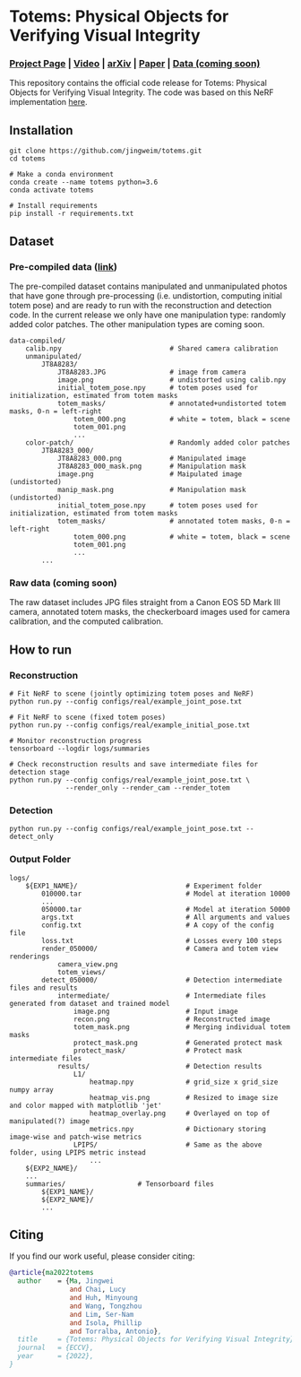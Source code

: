 # Totems: Physical Objects for Verifying Visual Integrity
### [Project Page](https://jingweim.github.io/totems/) | [Video](https://www.youtube.com/watch?v=xjyVAgOM5E4) | [arXiv](https://arxiv.org/abs/2209.13032) | [Paper](https://arxiv.org/pdf/2209.13032.pdf) | [Data (coming soon)](https://github.com/jingweim/totems)
<!-- (https://drive.google.com/drive/folders/1xyCeLqfkL3h1KPFDkcNvDNjRBivbW0Jw?usp=sharing) -->

This repository contains the official code release for Totems: Physical Objects for Verifying Visual Integrity. The code was based on this NeRF implementation [here](https://github.com/yenchenlin/nerf-pytorch/).

## Installation
```
git clone https://github.com/jingweim/totems.git
cd totems

# Make a conda environment
conda create --name totems python=3.6
conda activate totems

# Install requirements
pip install -r requirements.txt
```

## Dataset

### Pre-compiled data ([link](https://drive.google.com/drive/folders/1JBWJrT4PzAPysaGYPJvfi-t_Xm4HrBBY?usp=share_link))
The pre-compiled dataset contains manipulated and unmanipulated photos that have gone through pre-processing (i.e. undistortion, computing initial totem pose) and are ready to run with the reconstruction and detection code. In the current release we only have one manipulation type: randomly added color patches. The other manipulation types are coming soon.
```
data-compiled/
    calib.npy                           # Shared camera calibration
    unmanipulated/
        JT8A8283/
            JT8A8283.JPG                # image from camera
            image.png                   # undistorted using calib.npy
            initial_totem_pose.npy      # totem poses used for initialization, estimated from totem masks
            totem_masks/                # annotated+undistorted totem masks, 0-n = left-right
                totem_000.png           # white = totem, black = scene
                totem_001.png
                ...
    color-patch/                        # Randomly added color patches
        JT8A8283_000/
            JT8A8283_000.png            # Manipulated image
            JT8A8283_000_mask.png       # Manipulation mask
            image.png                   # Maipulated image (undistorted)
            manip_mask.png              # Manipulation mask (undistorted)
            initial_totem_pose.npy      # totem poses used for initialization, estimated from totem masks
            totem_masks/                # annotated totem masks, 0-n = left-right
                totem_000.png           # white = totem, black = scene
                totem_001.png
                ...
        ...
```

### Raw data (coming soon)
The raw dataset includes JPG files straight from a Canon EOS 5D Mark III camera, annotated totem masks, the checkerboard images used for camera calibration, and the computed calibration.

<!-- ### Raw data
The raw dataset includes JPG files straight from a Canon EOS 5D Mark III camera, annotated totem masks, the checkerboard images used for camera calibration, and the computed calibration.

raw files: /data/vision/phillipi/gan-training/totem/resources/totems/data
calibration files: /data/vision/torralba/virtualhome/realvirtualhome/realvirtualhome/totem/totems-misc/calib/calib_data/11-04-2021
```
data-raw/
    JT8A8282/
        JT8A8282.JPG                    # Totem-protected photo
        totem_masks/                    # Annotated totem masks
            totem_000.png               # white = totem, black = scene
            totem_001.png
            ...
    ...
```



### Manipulated data (coming soon)
This dataset contains the 4 types of manipulations in the paper: 1) randomly added color patches, 2) image splice, 3) Photoshop content aware fill, 4) reference shift. The manipulated images and the ground truth masks of the manipulation are provided.
```
data-manipulated/
    color-patch/                        # Randomly added color patches
        JT8A8283_000.png                # Manipulated image
        JT8A8283_000_mask.png           # Mask of the manipulation
        ...
    splice/                             # Image splicing, copying content from source image to target image
        JT8A8283_JT8A8292.png           # Manipulated image, naming = {tgt}_{src}.png
        JT8A8283_JT8A8292_mask.png      # Mask of the manipulation
        ...
    content-aware-fill/                 # Photoshop's content-aware-fill
        JT8A8283_000.png                # Manipulated image
        JT8A8283_000_mask.png           # Mask of the manipulation
        ...
    reference_shift/                    # Shifting person in both camera and totem views to a scene reference point
        JT8A8283_000.png                # Manipulated image
        JT8A8283_000_mask.png           # Mask of the manipulation
        ...
``` -->

## How to run

### Reconstruction
```
# Fit NeRF to scene (jointly optimizing totem poses and NeRF)
python run.py --config configs/real/example_joint_pose.txt

# Fit NeRF to scene (fixed totem poses)
python run.py --config configs/real/example_initial_pose.txt

# Monitor reconstruction progress
tensorboard --logdir logs/summaries

# Check reconstruction results and save intermediate files for detection stage
python run.py --config configs/real/example_joint_pose.txt \
              --render_only --render_cam --render_totem
```

### Detection
```
python run.py --config configs/real/example_joint_pose.txt --detect_only
```

### Output Folder
```
logs/
    ${EXP1_NAME}/                           # Experiment folder
        010000.tar                          # Model at iteration 10000
        ...
        050000.tar                          # Model at iteration 50000
        args.txt                            # All arguments and values
        config.txt                          # A copy of the config file
        loss.txt                            # Losses every 100 steps
        render_050000/                      # Camera and totem view renderings
            camera_view.png  
            totem_views/ 
        detect_050000/                      # Detection intermediate files and results
            intermediate/                   # Intermediate files generated from dataset and trained model
                image.png                   # Input image
                recon.png                   # Reconstructed image
                totem_mask.png              # Merging individual totem masks
                protect_mask.png            # Generated protect mask
                protect_mask/               # Protect mask intermediate files
            results/                        # Detection results
                L1/
                    heatmap.npy             # grid_size x grid_size numpy array
                    heatmap_vis.png         # Resized to image size and color mapped with matplotlib 'jet'
                    heatmap_overlay.png     # Overlayed on top of manipulated(?) image
                    metrics.npy             # Dictionary storing image-wise and patch-wise metrics
                LPIPS/                      # Same as the above folder, using LPIPS metric instead
                    ...
    ${EXP2_NAME}/
    ...
    summaries/                  # Tensorboard files
        ${EXP1_NAME}/
        ${EXP2_NAME}/
        ...
```


<!-- ### How to create custom dataset
Coming soon
 -->
 
## Citing
If you find our work useful, please consider citing:
```BibTeX
@article{ma2022totems
  author    = {Ma, Jingwei 
               and Chai, Lucy 
               and Huh, Minyoung 
               and Wang, Tongzhou 
               and Lim, Ser-Nam 
               and Isola, Phillip 
               and Torralba, Antonio},
  title     = {Totems: Physical Objects for Verifying Visual Integrity},
  journal   = {ECCV},
  year      = {2022},
}
